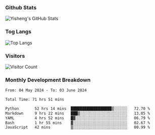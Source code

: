 ### Github Stats
![Yisheng's GitHub Stats](https://github-readme-stats-9qabuvhk1-gongyisheng.vercel.app/api?username=gongyisheng&count_private=true&show_icons=true)
### Tog Langs
![Top Langs](https://github-readme-stats-9qabuvhk1-gongyisheng.vercel.app/api/top-langs/?username=gongyisheng&layout=compact)
### Visitors
![Visitor Count](https://profile-counter.glitch.me/gongyisheng/count.svg)
### Monthly Development Breakdown
<!--START_SECTION:waka-->

```txt
From: 04 May 2024 - To: 03 June 2024

Total Time: 71 hrs 51 mins

Python       52 hrs 14 mins  ██████████████████▒░░░░░░   72.70 %
Markdown     9 hrs 22 mins   ███▒░░░░░░░░░░░░░░░░░░░░░   13.05 %
YAML         4 hrs 52 mins   █▓░░░░░░░░░░░░░░░░░░░░░░░   06.79 %
Bash         1 hr 55 mins    ▓░░░░░░░░░░░░░░░░░░░░░░░░   02.67 %
JavaScript   42 mins         ▒░░░░░░░░░░░░░░░░░░░░░░░░   00.99 %
```

<!--END_SECTION:waka-->
